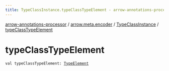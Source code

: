 ```yaml
---
title: TypeClassInstance.typeClassTypeElement - arrow-annotations-processor
---
```


[arrow-annotations-processor](../../index.html) / [arrow.meta.encoder](../index.html) / [TypeClassInstance](index.html) / [typeClassTypeElement](./type-class-type-element.html)

# typeClassTypeElement

`val typeClassTypeElement: `[`TypeElement`](http://docs.oracle.com/javase/6/docs/api/javax/lang/model/element/TypeElement.html)